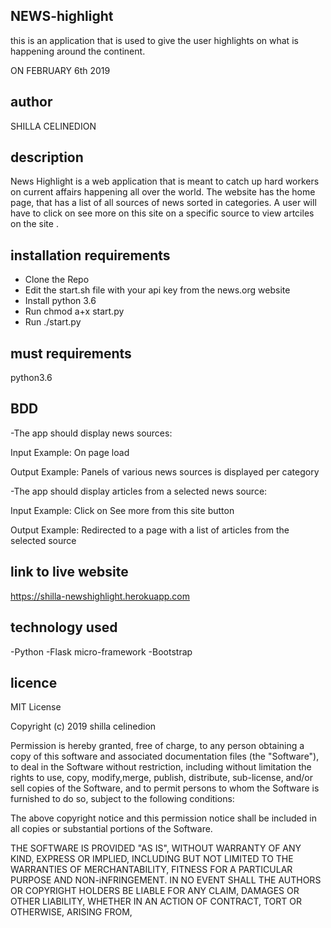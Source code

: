 ## NEWS-highlight

this is an application that is used to give the user highlights on what is happening around the continent.

ON FEBRUARY 6th 2019

## author
 SHILLA CELINEDION

## description

News Highlight is a web application that is meant to catch up hard workers on current affairs happening all over the world. The website has the home page, that has a list of all sources of news sorted in categories. A user will have to click on see more on this site on a specific source to view artciles on the site .

## installation requirements

- Clone the Repo
- Edit the start.sh file with your api key from the news.org website
- Install python 3.6
- Run chmod a+x start.py
- Run ./start.py

## must requirements

python3.6

## BDD

-The app should display news sources:

Input Example: On page load

Output Example: Panels of various news sources is displayed per category

-The app should display articles from a selected news source:

Input Example: Click on See more from this site button

Output Example: Redirected to a page with a list of articles from the selected source

## link to live website

https://shilla-newshighlight.herokuapp.com

## technology used

-Python
-Flask micro-framework
-Bootstrap

## licence

MIT License

Copyright (c) 2019 shilla celinedion

Permission is hereby granted, free of charge, to any person obtaining a copy of this software and associated documentation files (the "Software"), to deal in the Software without restriction, including without limitation the rights to use, copy, modify,merge, publish, distribute, sub-license, and/or sell copies of the Software, and to permit persons to whom the Software is furnished to do so, subject to the following conditions:

The above copyright notice and this permission notice shall be included in all copies or substantial portions of the Software.

 THE SOFTWARE IS PROVIDED "AS IS", WITHOUT WARRANTY OF ANY KIND, EXPRESS OR IMPLIED, INCLUDING BUT NOT LIMITED TO THE WARRANTIES OF MERCHANTABILITY, FITNESS FOR A PARTICULAR PURPOSE AND NON-iNFRINGEMENT. IN NO EVENT SHALL THE AUTHORS OR COPYRIGHT HOLDERS BE LIABLE FOR ANY CLAIM, DAMAGES OR OTHER LIABILITY, WHETHER IN AN ACTION OF CONTRACT, TORT OR OTHERWISE, ARISING FROM, 
